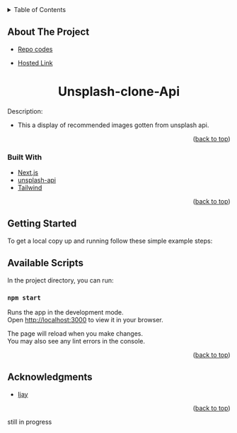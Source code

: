
<div id="top"></div>
<div align="center">



</div>
<!-- TABLE OF CONTENTS -->
<details>
  <summary>Table of Contents</summary>
  <ol>
    <li>
      <a href="#about-the-project">About The Project</a>
      <ul>
          <li><a href="#built-with">Built With</a></li>
          <li><a href="#getting-started">Getting Started</a></li>
          <li><a href="#acknowledgments">Acknowledgments</a></li>
         </ul>
    </li>      
  </ol>
</details>

## About The Project

<!-- [![Product Name Screen Shot][product-screenshot]](https://example.com) -->
 * [Repo codes](https://github.com/ijayhub/unsplash-api)

 * [Hosted Link](https://api-by-unsplash.netlify.app)


<h1 align="center">Unsplash-clone-Api</h1>

Description: 
* This a display of recommended images gotten from unsplash api.


<p align="right">(<a href="#top">back to top</a>)</p>

### Built With

* [Next.js](https://nextjs.org/)
* [unsplash-api](https://unsplash.com/)
* [Tailwind](https://tailwindcss.com/docs/guides/nextjs)


<p align="right">(<a href="#top">back to top</a>)</p>

## Getting Started
To get a local copy up and running follow these simple example steps:
## Available Scripts

In the project directory, you can run:

 ### `npm start`

Runs the app in the development mode.\
Open [http://localhost:3000](http://localhost:3000) to view it in your browser.

The page will reload when you make changes.\
You may also see any lint errors in the console.

<p align="right">(<a href="#top">back to top</a>)</p>

## Acknowledgments
* [Ijay](https://github.com/ijayhub)

<p align="right">(<a href="#top">back to top</a>)</p>


 


still in progress